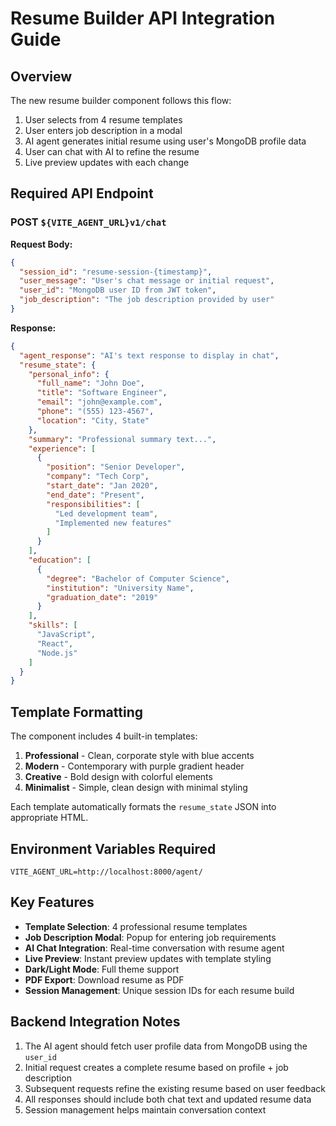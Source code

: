 # Resume Builder API Integration Guide

## Overview
The new resume builder component follows this flow:
1. User selects from 4 resume templates
2. User enters job description in a modal
3. AI agent generates initial resume using user's MongoDB profile data
4. User can chat with AI to refine the resume
5. Live preview updates with each change

## Required API Endpoint

### POST `${VITE_AGENT_URL}v1/chat`

**Request Body:**
```json
{
  "session_id": "resume-session-{timestamp}",
  "user_message": "User's chat message or initial request",
  "user_id": "MongoDB user ID from JWT token",
  "job_description": "The job description provided by user"
}
```

**Response:**
```json
{
  "agent_response": "AI's text response to display in chat",
  "resume_state": {
    "personal_info": {
      "full_name": "John Doe",
      "title": "Software Engineer",
      "email": "john@example.com",
      "phone": "(555) 123-4567",
      "location": "City, State"
    },
    "summary": "Professional summary text...",
    "experience": [
      {
        "position": "Senior Developer",
        "company": "Tech Corp",
        "start_date": "Jan 2020",
        "end_date": "Present",
        "responsibilities": [
          "Led development team",
          "Implemented new features"
        ]
      }
    ],
    "education": [
      {
        "degree": "Bachelor of Computer Science",
        "institution": "University Name",
        "graduation_date": "2019"
      }
    ],
    "skills": [
      "JavaScript",
      "React",
      "Node.js"
    ]
  }
}
```

## Template Formatting

The component includes 4 built-in templates:
1. **Professional** - Clean, corporate style with blue accents
2. **Modern** - Contemporary with purple gradient header
3. **Creative** - Bold design with colorful elements
4. **Minimalist** - Simple, clean design with minimal styling

Each template automatically formats the `resume_state` JSON into appropriate HTML.

## Environment Variables Required

```env
VITE_AGENT_URL=http://localhost:8000/agent/
```

## Key Features

- **Template Selection**: 4 professional resume templates
- **Job Description Modal**: Popup for entering job requirements
- **AI Chat Integration**: Real-time conversation with resume agent
- **Live Preview**: Instant preview updates with template styling
- **Dark/Light Mode**: Full theme support
- **PDF Export**: Download resume as PDF
- **Session Management**: Unique session IDs for each resume build

## Backend Integration Notes

1. The AI agent should fetch user profile data from MongoDB using the `user_id`
2. Initial request creates a complete resume based on profile + job description
3. Subsequent requests refine the existing resume based on user feedback
4. All responses should include both chat text and updated resume data
5. Session management helps maintain conversation context
